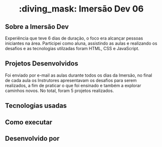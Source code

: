  <h1 align="center"> :diving_mask: Imersão Dev 06 </h1>
 
<h2> Sobre a Imersão Dev </h2>

Experiência que teve 6 dias de duração, o foco era alcançar pessoas iniciantes na área. Participei como aluna, assistindo as aulas e realizando os desafios e as tecnologias utilzadas foram HTML, CSS e JavaScript.

<h2> Projetos Desenvolvidos </h2>

Foi enviado por e-mail as aulas durante todos os dias da Imersão, no final de cada aula os Instrutores apresentavam os desafios para serem realizados, a fim de praticar o que foi ensinado e também a explorar caminhos novos. No total, foram 5 projetos realizados.



<h2> Tecnologias usadas </h2>

<h2> Como executar </h2>

<h2> Desenvolvido por </h2>
